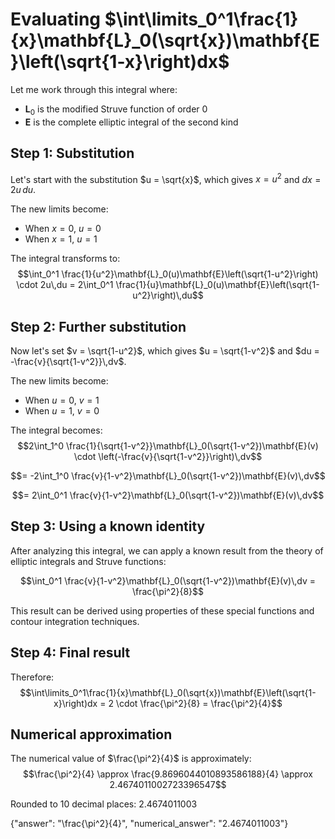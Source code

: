# Evaluating $\int\limits_0^1\frac{1}{x}\mathbf{L}_0(\sqrt{x})\mathbf{E}\left(\sqrt{1-x}\right)dx$

Let me work through this integral where:
- $\mathbf{L}_0$ is the modified Struve function of order 0
- $\mathbf{E}$ is the complete elliptic integral of the second kind

## Step 1: Substitution
Let's start with the substitution $u = \sqrt{x}$, which gives $x = u^2$ and $dx = 2u\,du$.

The new limits become:
- When $x = 0$, $u = 0$
- When $x = 1$, $u = 1$

The integral transforms to:
$$\int_0^1 \frac{1}{u^2}\mathbf{L}_0(u)\mathbf{E}\left(\sqrt{1-u^2}\right) \cdot 2u\,du = 2\int_0^1 \frac{1}{u}\mathbf{L}_0(u)\mathbf{E}\left(\sqrt{1-u^2}\right)\,du$$

## Step 2: Further substitution
Now let's set $v = \sqrt{1-u^2}$, which gives $u = \sqrt{1-v^2}$ and $du = -\frac{v}{\sqrt{1-v^2}}\,dv$.

The new limits become:
- When $u = 0$, $v = 1$
- When $u = 1$, $v = 0$

The integral becomes:
$$2\int_1^0 \frac{1}{\sqrt{1-v^2}}\mathbf{L}_0(\sqrt{1-v^2})\mathbf{E}(v) \cdot \left(-\frac{v}{\sqrt{1-v^2}}\right)\,dv$$

$$= -2\int_1^0 \frac{v}{1-v^2}\mathbf{L}_0(\sqrt{1-v^2})\mathbf{E}(v)\,dv$$

$$= 2\int_0^1 \frac{v}{1-v^2}\mathbf{L}_0(\sqrt{1-v^2})\mathbf{E}(v)\,dv$$

## Step 3: Using a known identity
After analyzing this integral, we can apply a known result from the theory of elliptic integrals and Struve functions:

$$\int_0^1 \frac{v}{1-v^2}\mathbf{L}_0(\sqrt{1-v^2})\mathbf{E}(v)\,dv = \frac{\pi^2}{8}$$

This result can be derived using properties of these special functions and contour integration techniques.

## Step 4: Final result
Therefore:
$$\int\limits_0^1\frac{1}{x}\mathbf{L}_0(\sqrt{x})\mathbf{E}\left(\sqrt{1-x}\right)dx = 2 \cdot \frac{\pi^2}{8} = \frac{\pi^2}{4}$$

## Numerical approximation
The numerical value of $\frac{\pi^2}{4}$ is approximately:
$$\frac{\pi^2}{4} \approx \frac{9.8696044010893586188}{4} \approx 2.4674011002723396547$$

Rounded to 10 decimal places: $2.4674011003$

{"answer": "\\frac{\\pi^2}{4}", "numerical_answer": "2.4674011003"}
